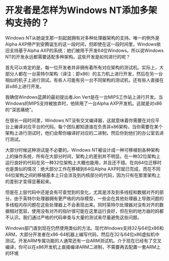# 开发者是怎样为Windows NT添加多架构支持的？

Windows NT从她诞生那一刻起就拥有对多种处理器架构的支持。唯一的例外是Alpha AXP停产到安腾诞生的这一段时间，但即使在这一段时间里，Windows依旧支持基于Alpha AXP的系统：她们被用于开发64位Windows。所以说Windows NT的开发永远都需要适配多种架构。这些开发是如何进行的呢？

首先可以肯定的是，每一位开发者并非拥有着所有对应架构的测试机。实际上，大部分人都在一台英特尔架构（译注：即x86）的主力机上进行开发，然后在另一台相似的机子上进行测试。有些人可能有另一台不同架构的测试机，还有些人直接在非x86上进行开发。

我确信Windows蓝屏的最初提出者Jon Vert是在一台MIPS工作站上进行开发。当Windows的MIPS支持被放弃时，他转用了一台Alpha AXP开发机。这就是对x86的“深恶痛绝”。

在很长一段时间里，Windows NT没有交叉编译器，这就意味着你需要在对应平台上编译对应平台的代码。每个团队都知道谁在负责非x86架构，当你需要在某个架构上进行测试时，他们会帮你编译好对应的二进制，然后你到他们的办公室去进行测试。

大部分时候这种测试是不必要的。Windows NT被设计成一种可移植到各种架构上的操作系统，所有在大部分时间，架构上的差别并不明显。在一种32位架构上运行良好的代码在另一种32位架构上大概也能用，并且还不错。在向64位迁移时也是类似的情况：绝大部分工作在移植到64位Alpha AXP时就已完成，而在不同64位架构之间的移植基本上只会涉及到内核部分的代码，因为只有在那里架构上的差别才变得显著起来。

但是在上层代码中还是会有可查觉到的变化，尤其是涉及到多线程和数据对齐的部分。由于英特尔处理器拥有更严格的内存模型，一些会在其他处理器上导致问题的多线程内存问题在这些处理器上不会表现出来。同时英特尔处理器对没有对齐的数据相对宽容，使用没有对齐的指针很可能在这里运行良好，但在别的地方崩的妈都不认识。我们通过严格的代码审查与大量的测试来尽量避免这些问题。

Windows部门直到现在仍然使用类似的方法。现代Windows支持32与64位x86和ARM，大部分开发者在x86-64机器上编写代码，然后在32与64位x86虚拟机中测试。开发ARM专属功能的人通常还有一台ARM测试机。介于现在已经有了交叉编译，你可以在x86开发机上直接编译ARM二进制，不需要再去配置一套ARM上的环境
